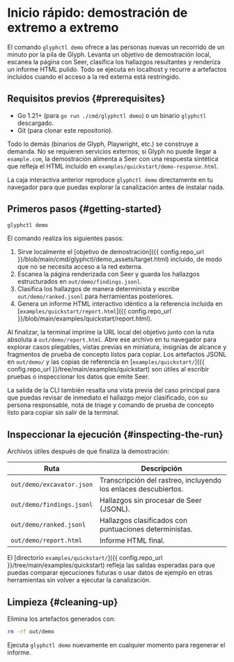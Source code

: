 # Inicio rápido: demostración de extremo a extremo

El comando `glyphctl demo` ofrece a las personas nuevas un recorrido de un minuto por la pila de Glyph.
Levanta un objetivo de demostración local, escanea la página con Seer, clasifica los hallazgos resultantes y
renderiza un informe HTML pulido. Todo se ejecuta en localhost y recurre a artefactos incluidos cuando el
acceso a la red externa está restringido.

## Requisitos previos {#prerequisites}

- Go 1.21+ (para `go run ./cmd/glyphctl demo`) o un binario `glyphctl` descargado.
- Git (para clonar este repositorio).

Todo lo demás (binarios de Glyph, Playwright, etc.) se construye a demanda. No se requieren servicios externos;
si Glyph no puede llegar a `example.com`, la demostración alimenta a Seer con una respuesta sintética que refleja
el HTML incluido en `examples/quickstart/demo-response.html`.

<div id="run-the-pipeline"></div>

La caja interactiva anterior reproduce `glyphctl demo` directamente en tu
navegador para que puedas explorar la canalización antes de instalar nada.
## Primeros pasos {#getting-started}

```bash
glyphctl demo
```

El comando realiza los siguientes pasos:

1. Sirve localmente el [objetivo de demostración]({{ config.repo_url }}/blob/main/cmd/glyphctl/demo_assets/target.html) incluido,
   de modo que no se necesita acceso a la red externa.
2. Escanea la página renderizada con Seer y guarda los hallazgos estructurados en `out/demo/findings.jsonl`.
3. Clasifica los hallazgos de manera determinista y escribe `out/demo/ranked.jsonl` para herramientas posteriores.
4. Genera un informe HTML interactivo idéntico a la referencia incluida en [`examples/quickstart/report.html`]({{ config.repo_url }}/blob/main/examples/quickstart/report.html).

Al finalizar, la terminal imprime la URL local del objetivo junto con la ruta absoluta a `out/demo/report.html`.
Abre ese archivo en tu navegador para explorar casos plegables, vistas previas en miniatura, insignias de alcance y
fragmentos de prueba de concepto listos para copiar. Los artefactos JSONL en `out/demo/` y las copias de referencia en
[`examples/quickstart/`]({{ config.repo_url }}/tree/main/examples/quickstart) son útiles al escribir pruebas o inspeccionar los datos que emite Seer.

La salida de la CLI también resalta una vista previa del caso principal para que puedas revisar de inmediato el hallazgo mejor clasificado, con su persona responsable, nota de triage y comando de prueba de concepto listo para copiar sin salir de la terminal.

## Inspeccionar la ejecución {#inspecting-the-run}

Archivos útiles después de que finaliza la demostración:

| Ruta | Descripción |
| ---- | ----------- |
| `out/demo/excavator.json` | Transcripción del rastreo, incluyendo los enlaces descubiertos. |
| `out/demo/findings.jsonl` | Hallazgos sin procesar de Seer (JSONL). |
| `out/demo/ranked.jsonl` | Hallazgos clasificados con puntuaciones deterministas. |
| `out/demo/report.html` | Informe HTML final. |

El [directorio `examples/quickstart/`]({{ config.repo_url }}/tree/main/examples/quickstart) refleja las salidas esperadas para que puedas comparar ejecuciones futuras o usar datos de ejemplo en otras herramientas sin volver a ejecutar la canalización.

## Limpieza {#cleaning-up}

Elimina los artefactos generados con:

```bash
rm -rf out/demo
```

Ejecuta `glyphctl demo` nuevamente en cualquier momento para regenerar el informe.
